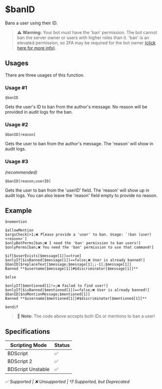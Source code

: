 # $banID
Bans a user using their ID.

> ⚠️ **Warning:** Your bot must have the 'ban' permission. The bot cannot ban the server owner or users with higher roles than it. 'ban' is an elevated permission, so 2FA may be required for the bot owner [(click here for more info)](/src/resources/2FA.md).

## Usages
There are three usages of this function.

### Usage #1
```
$banID
```
Gets the user's ID to ban from the author's message. No reason will be provided in audit logs for the ban.

### Usage #2
```
$banID[reason]
```
Gets the user to ban from the author's message. The 'reason' will show in audit logs.

### Usage #3
*(recommended)*

```
$banID[reason;userID]
```
Gets the user to ban from the 'userID' field. The 'reason' will show up in audit logs. You can also leave the 'reason' field empty to provide no reason.

## Example
```
$nomention

$allowMention
$argsCheck[>1;❌ Please provide a 'user' to ban. Usage: `!ban (user) <reason>`]
$onlyBotPerms[ban;❌ I need the 'ban' permission to ban users!]
$onlyPerms[ban;❌ You need the 'ban' permission to use that command!]

$if[$userExists[$message[1]]==true]
$onlyIf[$isBanned[$message[1]]==false;❌ User is already banned!]
$banID[$replaceText[$message;$message[1];;-1];$message[1]]
Banned **$username[$message[1]]#$discriminator[$message[1]]**

$else

$onlyIf[$mentioned[1]!=;❌ Failed to find user!]
$onlyIf[$isBanned[$mentioned[1]]==false;❌ User is already banned!]
$banID[$noMentionMessage;$mentioned[1]]
Banned **$username[$mentioned[1]]#$discriminator[$mentioned[1]]**

$endif
```
> 📝 **Note:** The code above accepts both IDs or mentions to ban a user!

## Specifications
| Scripting Mode | Status
| --- | --- |
| BDScript | ✅ |
| BDScript 2 | ✅ |
| BDScript Unstable | ✅ |

*✅ Supported | ❌ Unsupported | 👎 Supported, but Deprecated*